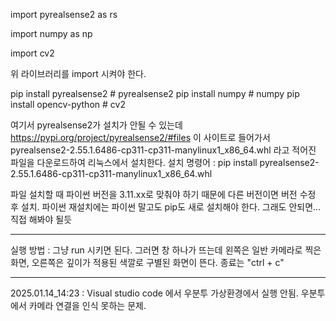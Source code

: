 
import pyrealsense2 as rs

import numpy as np

import cv2

위 라이브러리를 import 시켜야 한다.

pip install pyrealsense2     # pyrealsense2
pip install numpy            # numpy
pip install opencv-python    # cv2

여기서 pyrealsense2가 설치가 안될 수 있는데 https://pypi.org/project/pyrealsense2/#files 이 사이트로 들어가서 pyrealsense2-2.55.1.6486-cp311-cp311-manylinux1_x86_64.whl 라고 적어진 파일을 다운로드하여 리눅스에서 설치한다.
설치 명령어 : pip install pyrealsense2-2.55.1.6486-cp311-cp311-manylinux1_x86_64.whl

파일 설치할 때 파이썬 버전을 3.11.xx로 맞춰야 하기 때문에 다른 버전이면 버전 수정 후 설치. 파이썬 재설치에는 파이썬 말고도 pip도 새로 설치해야 한다.
그래도 안되면... 직접 해봐야 될듯

------------------------------------------------------------------------------------------------------------------------------------------------

실행 방법 : 
그냥 run 시키면 된다. 그러면 창 하나가 뜨는데 왼쪽은 일반 카메라로 찍은 화면, 오른쪽은 깊이가 적용된 색깔로 구별된 화면이 뜬다.
종료는 "ctrl + c"

------------------------------------------------------------------------------------------------------------------------------------------------

2025.01.14_14:23 :
Visual studio code 에서 우분투 가상환경에서 실행 안됨. 우분투에서 카메라 연결을 인식 못하는 문제.
